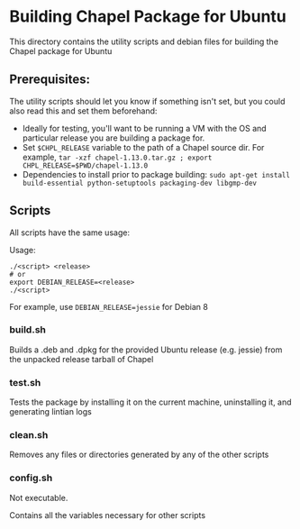 # Building Chapel Package for Ubuntu

This directory contains the utility scripts and debian files for
building the Chapel package for Ubuntu

## Prerequisites:
The utility scripts should let you know if something isn't set, but you could
also read this and set them beforehand:

* Ideally for testing, you'll want to be running a VM with the OS and
    particular release you are building a package for.
* Set `$CHPL_RELEASE` variable to the path of a Chapel source dir.
  For example,
  `tar -xzf chapel-1.13.0.tar.gz ; export CHPL_RELEASE=$PWD/chapel-1.13.0`
* Dependencies to install prior to package building:
  `sudo apt-get install build-essential python-setuptools packaging-dev libgmp-dev`

## Scripts

All scripts have the same usage:

Usage:

    ./<script> <release>
    # or
    export DEBIAN_RELEASE=<release>
    ./<script>
For example, use `DEBIAN_RELEASE=jessie` for Debian 8

### build.sh

Builds a .deb and .dpkg for the provided Ubuntu release (e.g. jessie) from the
unpacked release tarball of Chapel

### test.sh

Tests the package by installing it on the current machine, uninstalling it,
and generating lintian logs

### clean.sh

Removes any files or directories generated by any of the other scripts

### config.sh

Not executable.

Contains all the variables necessary for other scripts
